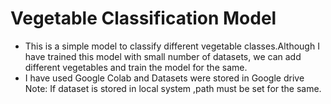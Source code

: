 # Vegetable Classification Model
- This is a simple model to classify different vegetable classes.Although I have trained this model with small number of datasets, we can add different vegetables and train the model for the same. 
- I have used Google Colab and Datasets were stored in Google drive 
Note: If dataset is stored in local system ,path must be set for the same.
